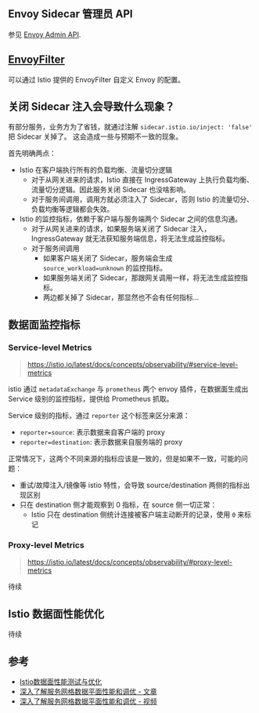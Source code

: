 
## Envoy Sidecar 管理员 API

参见 [Envoy Admin API](/network/proxy&server/envoy/Envoy%20Admin%20API.md).


## [EnvoyFilter](https://istio.io/latest/docs/reference/config/networking/envoy-filter/)

可以通过 Istio 提供的 EnvoyFilter 自定义 Envoy 的配置。


## 关闭 Sidecar 注入会导致什么现象？

有部分服务，业务方为了省钱，就通过注解 `sidecar.istio.io/inject: 'false'` 把 Sidecar 关掉了。
这会造成一些与预期不一致的现象。

首先明确两点：

- Istio 在客户端执行所有的负载均衡、流量切分逻辑
  - 对于从网关进来的请求，Istio 直接在 IngressGateway 上执行负载均衡、流量切分逻辑。因此服务关闭 Sidecar 也没啥影响。
  - 对于服务间调用，调用方就必须注入了 Sidecar，否则 Istio 的流量切分、负载均衡等逻辑都会失效。
- Istio 的监控指标，依赖于客户端与服务端两个 Sidecar 之间的信息沟通。
  - 对于从网关进来的请求，如果服务端关闭了 Sidecar 注入，IngressGateway 就无法获知服务端信息，将无法生成监控指标。
  - 对于服务间调用
    - 如果客户端关闭了 Sidecar，服务端会生成 `source_workload=unknown` 的监控指标。
    - 如果服务端关闭了 Sidecar，那跟网关调用一样，将无法生成监控指标。
    - 两边都关掉了 Sidecar，那显然也不会有任何指标...


## 数据面监控指标

### Service-level Metrics

>https://istio.io/latest/docs/concepts/observability/#service-level-metrics

istio 通过 `metadataExchange` 与 `prometheus` 两个 envoy 插件，在数据面生成出 Service 级别的监控指标，提供给 Prometheus 抓取。

Service 级别的指标，通过 `reporter` 这个标签来区分来源：

- `reporter=source`: 表示数据来自客户端的 proxy
- `reporter=destination`: 表示数据来自服务端的 proxy

正常情况下，这两个不同来源的指标应该是一致的，但是如果不一致，可能的问题：

- 重试/故障注入/镜像等 istio 特性，会导致 source/destination 两侧的指标出现区别
- 只在 destination 侧才能观察到 0 指标，在 source 侧一切正常：
  - Istio 只在 destination 侧统计连接被客户端主动断开的记录，使用 `0` 来标记

### Proxy-level Metrics

>https://istio.io/latest/docs/concepts/observability/#proxy-level-metrics

待续

## Istio 数据面性能优化

待续


## 参考

- [Istio数据面性能测试与优化](https://penglei.github.io/post/latency-optimization-for-istio-proxy-based-on-envoy/)
- [深入了解服务网格数据平面性能和调优 - 文章](https://cloud.tencent.com/developer/article/1685873)
- [深入了解服务网格数据平面性能和调优 - 视频](https://v.qq.com/x/page/v3137ax6zss.html)
